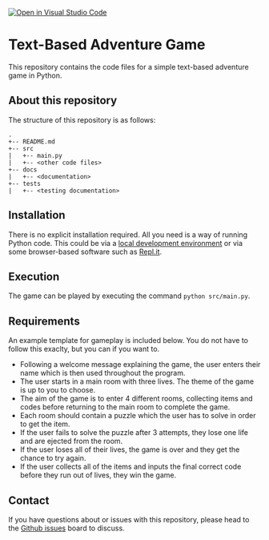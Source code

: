 [![Open in Visual Studio Code](https://classroom.github.com/assets/open-in-vscode-f059dc9a6f8d3a56e377f745f24479a46679e63a5d9fe6f495e02850cd0d8118.svg)](https://classroom.github.com/online_ide?assignment_repo_id=7226393&assignment_repo_type=AssignmentRepo)
# Text-Based Adventure Game

This repository contains the code files for a simple text-based adventure game in Python.

## About this repository

The structure of this repository is as follows:

```
.
+-- README.md
+-- src
|   +-- main.py
|   +-- <other code files>
+-- docs
|   +-- <documentation>
+-- tests
|   +-- <testing documentation>
```

## Installation

There is no explicit installation required. All you need is a way of running Python code. This could be via a [local development environment](https://scott3142.uk/python-programming/codelabs/local-development-environment/) or via some browser-based software such as [Repl.it](https://repl.it/).

## Execution

The game can be played by executing the command `python src/main.py`.

## Requirements

An example template for gameplay is included below. You do not have to follow this exaclty, but you can if you want to. 

- Following a welcome message explaining the game, the user enters their name which is then used throughout the program.
- The user starts in a main room with three lives. The theme of the game is up to you to choose.
- The aim of the game is to enter 4 different rooms, collecting items and codes before returning to the main room to complete the game.
- Each room should contain a puzzle which the user has to solve in order to get the item.
-  If the user fails to solve the puzzle after 3 attempts, they lose one life and are ejected from the room.
- If the user loses all of their lives, the game is over and they get the chance to try again.
- If the user collects all of the items and inputs the final correct code before they run out of lives, they win the game.

## Contact

If you have questions about or issues with this repository, please head to the [Github issues](https://github.com/den01-dev/text-based-adventure/issues) board to discuss.

